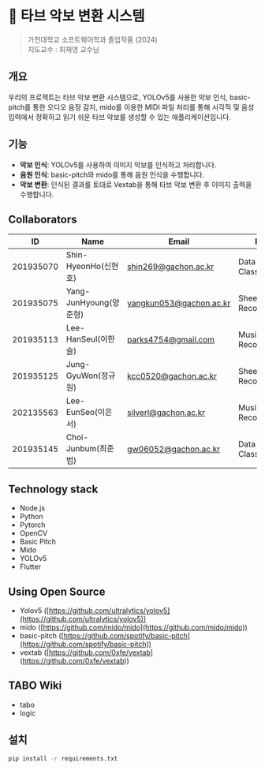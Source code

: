# 🎵 타브 악보 변환 시스템

> 가천대학교 소프트웨어학과 졸업작품 (2024)  
> 지도교수 : 최재영 교수님

## 개요

우리의 프로젝트는 타브 악보 변환 시스템으로, YOLOv5를 사용한 악보 인식, basic-pitch를 통한 오디오 음정 감지, mido를 이용한 MIDI 파일 처리를 통해 시각적 및 음성 입력에서 정확하고 읽기 쉬운 타브 악보를 생성할 수 있는 애플리케이션입니다.

## 기능

- **악보 인식**: YOLOv5를 사용하여 이미지 악보를 인식하고 처리합니다.
- **음원 인식**: basic-pitch와 mido를 통해 음원 인식을 수행합니다.
- **악보 변환**: 인식된 결과를 토대로 Vextab을 통해 타브 악보 변환 후 이미지 출력을 수행합니다.

## Collaborators

| ID        | Name             | Email                | Role                |
|-----------|------------------|----------------------|----------------------|
| 201935070 | Shin-HyeonHo(신현호) | shin269@gachon.ac.kr | Data Classification  |
| 201935075 | Yang-JunHyoung(양준형) | yangkun053@gachon.ac.kr | Sheet Recognition  |
| 201935113 | Lee-HanSeul(이한슬) | parks4754@gmail.com  | Music Recognition  |
| 201935125 | Jung-GyuWon(정규원) | kcc0520@gachon.ac.kr  | Sheet Recognition  |
| 202135563 | Lee-EunSeo(이은서) | silverl@gachon.ac.kr | Music Recognition  |
| 201935145 | Choi-Junbum(최준범) | gw06052@gachon.ac.kr | Data Classification |

## Technology stack

- Node.js
- Python
- Pytorch
- OpenCV
- Basic Pitch
- Mido
- YOLOv5
- Flutter

## Using Open Source

- Yolov5 ([https://github.com/ultralytics/yolov5](https://github.com/ultralytics/yolov5))
- mido ([https://github.com/mido/mido](https://github.com/mido/mido))
- basic-pitch ([https://github.com/spotify/basic-pitch](https://github.com/spotify/basic-pitch))
- vextab ([https://github.com/0xfe/vextab] (https://github.com/0xfe/vextab))

## TABO Wiki
- tabo
- logic

## 설치

```bash
pip install -r requirements.txt


